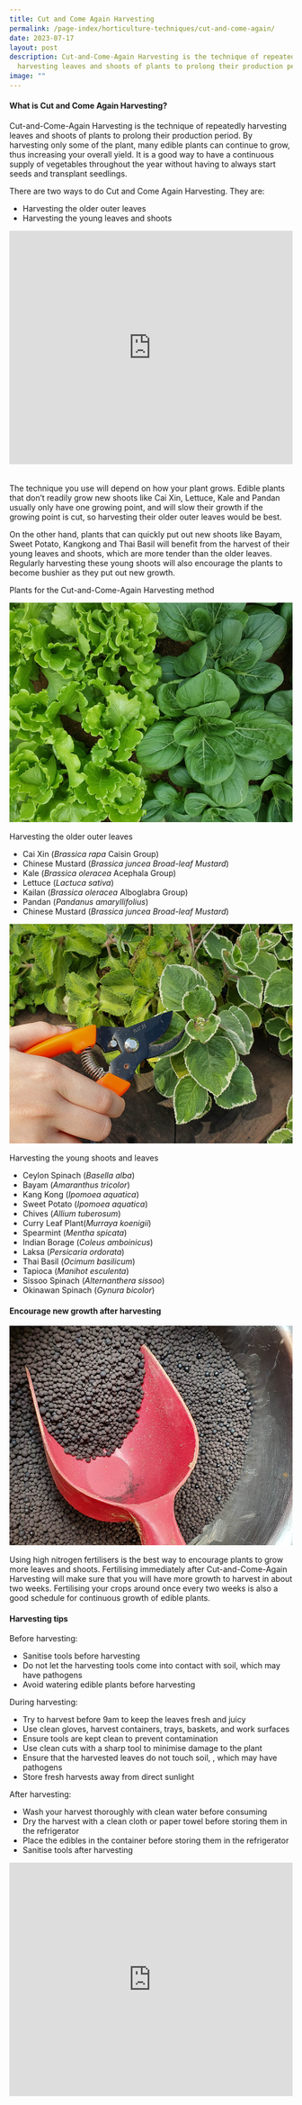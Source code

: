 ```yaml
---
title: Cut and Come Again Harvesting
permalink: /page-index/horticulture-techniques/cut-and-come-again/
date: 2023-07-17
layout: post
description: Cut-and-Come-Again Harvesting is the technique of repeatedly
  harvesting leaves and shoots of plants to prolong their production period.
image: ""
---
```

<section>
<h4>What is Cut and Come Again Harvesting?</h4>
<p>Cut-and-Come-Again Harvesting is the technique of repeatedly harvesting leaves and shoots of plants to prolong their production period. By harvesting only some of the plant, many edible plants can continue to grow, thus increasing your overall yield. It is a good way to have a continuous supply of vegetables throughout the year without having to always start seeds and transplant seedlings.</p>
<p>There are two ways to do Cut and Come Again Harvesting. They are:</p>
<ul>
  <li>Harvesting the older outer leaves</li>
  <li>Harvesting the young leaves and shoots</li>
</ul>
<iframe width="100%" height="415" src="https://www.youtube.com/embed/2rZacCyvU6Q" title="YouTube video player" frameborder="0" allow="accelerometer; autoplay; clipboard-write; encrypted-media; gyroscope; picture-in-picture; web-share" allowfullscreen=""></iframe>	<br>
	<br>
<p>The technique you use will depend on how your plant grows. Edible plants that don’t readily grow new shoots like Cai Xin, Lettuce, Kale and Pandan usually only have one growing point, and will slow their growth if the growing point is cut, so harvesting their older outer leaves would be best.</p> 
<p>On the other hand, plants that can quickly put out new shoots like Bayam, Sweet Potato, Kangkong and Thai Basil will benefit from the harvest of their young leaves and shoots, which are more tender than the older leaves. Regularly harvesting these young shoots will also encourage the plants to become bushier as they put out new growth.</p> 
<p>Plants for the Cut-and-Come-Again Harvesting method</p>
<img style="height:390px; width:520px" src="/images/Plants/leafyvegetables_jacchua.jpg">
<p>Harvesting the older outer leaves</p>
<ul>
  <li>Cai Xin (<em>Brassica rapa</em> Caisin Group)</li>
  <li>Chinese Mustard (<em>Brassica juncea Broad-leaf Mustard</em>)</li>
  <li>Kale (<em>Brassica oleracea</em> Acephala Group)</li>
  <li>Lettuce (<em>Lactuca sativa</em>)</li>
  <li>Kailan (<em>Brassica oleracea</em> Alboglabra Group)</li>
  <li>Pandan (<em>Pandanus amaryllifolius</em>)</li>
  <li>Chinese Mustard (<em>Brassica juncea Broad-leaf Mustard</em>)</li>
</ul>
<img style="height:390px; width:520px" src="images/Horti%20techniques/Pruning_JacCHua%20(2).jpg">
<p>Harvesting the young shoots and leaves</p>
<ul>
  <li>Ceylon Spinach (<em>Basella alba</em>)</li>
  <li>Bayam (<em>Amaranthus tricolor</em>)</li>
  <li>Kang Kong (<em>Ipomoea aquatica</em>)</li>
  <li>Sweet Potato (<em>Ipomoea aquatica</em>)</li>
  <li>Chives (<em>Allium tuberosum</em>)</li>
  <li>Curry Leaf Plant(<em>Murraya koenigii</em>)</li>
  <li>Spearmint (<em>Mentha spicata</em>)</li>
  <li>Indian Borage (<em>Coleus amboinicus</em>)</li>
  <li>Laksa (<em>Persicaria ordorata</em>)</li>
  <li>Thai Basil (<em>Ocimum basilicum</em>)</li>
  <li>Tapioca (<em>Manihot esculenta</em>)</li>
  <li>Sissoo Spinach (<em>Alternanthera sissoo</em>)</li>
  <li>Okinawan Spinach (<em>Gynura bicolor</em>)</li>
</ul>
</section>

<section>
<h4>Encourage new growth after harvesting</h4>
<img style="height:390px; width:520px" src="/images/Horti%20techniques/Fertiliser_Jacchua.jpg">
<p>Using high nitrogen fertilisers is the best way to encourage plants to grow more leaves and shoots. Fertilising immediately after Cut-and-Come-Again Harvesting will make sure that you will have more growth to harvest in about two weeks. Fertilising your crops around once every two weeks is also a good schedule for continuous growth of edible plants.</p> 
<h4>Harvesting tips</h4>
<p>Before harvesting:</p>
<ul>
  <li>Sanitise tools before harvesting</li>
  <li>Do not let the harvesting tools come into contact with soil, which may have pathogens</li>
  <li>Avoid watering edible plants before harvesting</li>
</ul>
<p>During harvesting:</p>
<ul>
  <li>Try to harvest before 9am to keep the leaves fresh and juicy</li>
  <li>Use clean gloves, harvest containers, trays, baskets, and work surfaces</li>
  <li>Ensure tools are kept clean to prevent contamination</li>
  <li>Use clean cuts with a sharp tool to minimise damage to the plant</li>
  <li>Ensure that the harvested leaves do not touch soil, , which may have pathogens</li>
  <li>Store fresh harvests away from direct sunlight</li>
</ul>
<p>After harvesting:</p>
<ul>
  <li>Wash your harvest thoroughly with clean water before consuming</li>
  <li>Dry the harvest with a clean cloth or paper towel before storing them in the refrigerator</li>
  <li>Place the edibles in the container before storing them in the refrigerator</li>
  <li>Sanitise tools after harvesting</li>
</ul>
<iframe width="100%" height="415" src="https://www.youtube.com/embed/f_Uoug7ZSeg" title="YouTube video player" frameborder="0" allow="accelerometer; autoplay; clipboard-write; encrypted-media; gyroscope; picture-in-picture; web-share" allowfullscreen=""></iframe>	<br>
	<br>
</section>

	